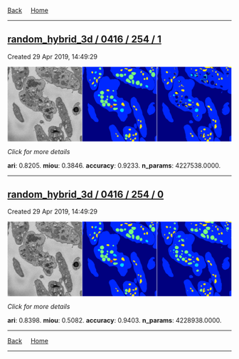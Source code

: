
[Back](..)&nbsp;&nbsp;&nbsp;&nbsp;&nbsp;[Home](https://leapmanlab.github.io/snapshots)

---

<div class="summary"><a href="1"><h2>random_hybrid_3d / 0416 / 254 / 1</h2></a><p>Created 29 Apr 2019, 14:49:29
</p><a href="1"><img src="1/media/summary.png" align="center"></a><p>
<i>Click for more details</i>
</p></div>

**ari**: 0.8205. **miou**: 0.3846. **accuracy**: 0.9233. **n_params**: 4227538.0000. 

---

<div class="summary"><a href="0"><h2>random_hybrid_3d / 0416 / 254 / 0</h2></a><p>Created 29 Apr 2019, 14:49:29
</p><a href="0"><img src="0/media/summary.png" align="center"></a><p>
<i>Click for more details</i>
</p></div>

**ari**: 0.8398. **miou**: 0.5082. **accuracy**: 0.9403. **n_params**: 4228938.0000. 

---

[Back](..)&nbsp;&nbsp;&nbsp;&nbsp;&nbsp;[Home](https://leapmanlab.github.io/snapshots)

---